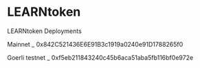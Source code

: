 # LEARNtoken

LEARNtoken Deployments

Mainnet _ 0x842C521436E6E91B3c1919a0240e91D1788265f0

Goerli testnet _ 0xf5eb211843240c45b6aca51aba5fb116bf0e972e
